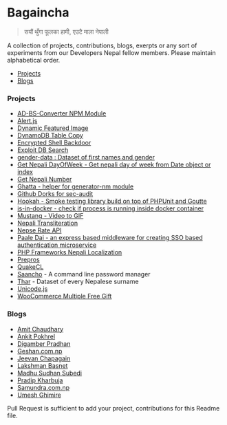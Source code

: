 # Bagaincha

> सयौं थुँगा फूलका हामी, एउटै माला नेपाली

 
 A collection of projects, contributions, blogs, exerpts or any sort of experiments from our Developers Nepal fellow members. Please maintain alphabetical order.
 
- [Projects](#projects)
- [Blogs](#blogs)

### Projects
- [AD-BS-Converter NPM Module](https://github.com/techgaun/ad-bs-converter)
- [Alert.js](https://github.com/ankitpokhrel/alert.js/)
- [Dynamic Featured Image](https://github.com/ankitpokhrel/Dynamic-Featured-Image)
- [DynamoDB Table Copy](https://github.com/techgaun/dynamodb-copy-table)
- [Encrypted Shell Backdoor](https://github.com/techgaun/bash-backdoor)
- [Exploit DB Search](https://github.com/techgaun/exploit-db-search)
- [gender-data : Dataset of first names and gender](https://github.com/amitness/gender-data)
- [Get Nepali DayOfWeek - Get nepali day of week from Date object or index](https://github.com/techgaun/get-nepday-of-week)
- [Get Nepali Number](https://github.com/techgaun/get-nepali-number)
- [Ghatta - helper for generator-nm module](https://github.com/techgaun/ghatta)
- [Github Dorks for sec-audit](https://github.com/techgaun/github-dorks)
- [Hookah - Smoke testing library build on top of PHPUnit and Goutte](https://github.com/younginnovations/hookah)
- [is-in-docker - check if process is running inside docker container](https://github.com/techgaun/is-in-docker)
- [Mustang - Video to GIF](https://github.com/techgaun/mustang)
- [Nepali Transliteration](https://rabishah.github.io/nepali-unicode/)
- [Nepse Rate API](https://github.com/acsudeep/nepserate)
- [Paale Dai - an express based middleware for creating SSO based authentication microservice](https://github.com/introcept/paale-dai)
- [PHP Frameworks Nepali Localization](https://github.com/devbks/phpFramework-nepali-lang)
- [Prepros](https://github.com/Subash/Prepros)
- [QuakeCL](https://github.com/amitness/QuakeCL)
- [Saancho](https://github.com/nepalihackers/saancho) - A command line password manager
- [Thar](https://github.com/amitness/Thar) - Dataset of every Nepalese surname
- [Unicode.js](https://github.com/ankitpokhrel/unicode.js)
- [WooCommerce Multiple Free Gift](https://github.com/ankitpokhrel/WooCommerce-Multiple-Free-Gift)

### Blogs
- [Amit Chaudhary](http://www.amitness.com)
- [Ankit Pokhrel](http://ankitpokhrel.com.np/blog)
- [Digamber Pradhan](http://www.digamberpradhan.com.np/)
- [Geshan.com.np](http://geshan.com.np)
- [Jeevan Chapagain](http://www.jeevanchapagain.com.np/)
- [Lakshman Basnet](http://www.lakshmanbasnet.com.np/)
- [Madhu Sudhan Subedi](https://madhusudhansubedi.com.np/#blog)
- [Pradip Kharbuja](http://www.pradipkharbuja.com.np/)
- [Samundra.com.np](http://www.samundra.com.np)
- [Umesh Ghimire](http://blog.umeshghimire.com.np/)

Pull Request is sufficient to add your project, contributions for this Readme file.

